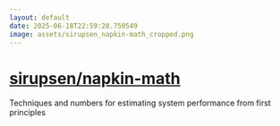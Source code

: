 ```yaml
---
layout: default
date: 2025-06-18T22:59:28.750549
image: assets/sirupsen_napkin-math_cropped.png
---
```


# [sirupsen/napkin-math](https://github.com/sirupsen/napkin-math)

Techniques and numbers for estimating system performance from first principles
